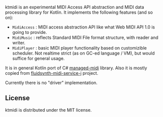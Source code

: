 ktmidi is an experimental MIDI Access API abstraction and MIDI data processing library for Kotlin. It implements the following features (and so on):

- `MidiAccess` : MIDI access abstraction API like what Web MIDI API 1.0 is going to provide.
- `MidiMusic` : reflects Standard MIDI File format structure, with reader and writer.
- `MidiPlayer` : basic MIDI player functionality based on customizible scheduler. Not realtime strict (as on GC-ed language / VM), but would suffice for general usage.

It is in general Kotlin port of C# [managed-midi](https://github.com/atsushieno/managed-midi) library. Also it is mostly copied from [fluidsynth-midi-service-j](https://github.com/atsushieno/fluidsynth-midi-service-j) project.

Currently there is no "driver" implementation.

## License

ktmidi is distributed under the MIT license.


